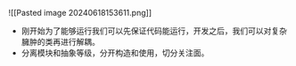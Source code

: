 ![[Pasted image 20240618153611.png]]
- 刚开始为了能够运行我们可以先保证代码能运行，开发之后，我们可以对复杂臃肿的类再进行解耦。
- 分离模块和抽象等级，分开构造和使用，切分关注面。